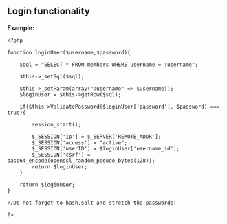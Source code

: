 
Login functionality
-------

**Example:**



    <?php

	function loginUser($username,$password){
		
		$sql = "SELECT * FROM members WHERE username = :username";
		
		$this->_setSql($sql);
		
		$this->_setParam(array(":username" => $username));
		$loginUser = $this->getRow($sql);
				
		if($this->ValidatePassword($loginUser['password'], $password) === true){

			session_start();
			
			$_SESSION['ip'] = $_SERVER['REMOTE_ADDR'];
			$_SESSION['access'] = "active";
			$_SESSION['userID'] = $loginUser['username_id'];
			$_SESSION['csrf'] = base64_encode(openssl_random_pseudo_bytes(128));
			return $loginUser;
   		}
		
		return $loginUser;
	}
	
	//Do not forget to hash,salt and stretch the passwords!

	?>



	